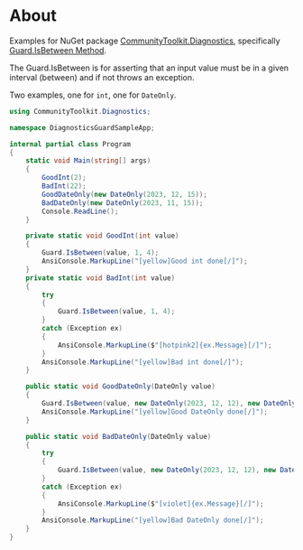 ﻿# About

Examples for NuGet package [CommunityToolkit.Diagnostics](https://www.nuget.org/packages/CommunityToolkit.Diagnostics/8.2.2?_src=template), specifically [Guard.IsBetween Method](https://learn.microsoft.com/en-us/dotnet/api/microsoft.toolkit.diagnostics.guard.isbetween?view=win-comm-toolkit-dotnet-7.1).

The Guard.IsBetween is for asserting that an input value must be in a given interval (between) and if not throws an exception.

Two examples, one for `int`, one for `DateOnly`.

```csharp
using CommunityToolkit.Diagnostics;

namespace DiagnosticsGuardSampleApp;

internal partial class Program
{
    static void Main(string[] args)
    {
        GoodInt(2);
        BadInt(22);
        GoodDateOnly(new DateOnly(2023, 12, 15));
        BadDateOnly(new DateOnly(2023, 11, 15));
        Console.ReadLine();
    }

    private static void GoodInt(int value)
    {
        Guard.IsBetween(value, 1, 4);
        AnsiConsole.MarkupLine("[yellow]Good int done[/]");
    }
    private static void BadInt(int value)
    {
        try
        {
            Guard.IsBetween(value, 1, 4);
        }
        catch (Exception ex)
        {
            AnsiConsole.MarkupLine($"[hotpink2]{ex.Message}[/]");
        }
        AnsiConsole.MarkupLine("[yellow]Bad int done[/]");
    }

    public static void GoodDateOnly(DateOnly value)
    {
        Guard.IsBetween(value, new DateOnly(2023, 12, 12), new DateOnly(2023, 12, 24));
        AnsiConsole.MarkupLine("[yellow]Good DateOnly done[/]");
    }

    public static void BadDateOnly(DateOnly value)
    {
        try
        {
            Guard.IsBetween(value, new DateOnly(2023, 12, 12), new DateOnly(2023, 12, 24));
        }
        catch (Exception ex)
        {
            AnsiConsole.MarkupLine($"[violet]{ex.Message}[/]");
        }
        AnsiConsole.MarkupLine("[yellow]Bad DateOnly done[/]");
    }
}
```